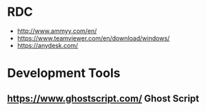 # RDC
*   http://www.ammyy.com/en/
*   https://www.teamviewer.com/en/download/windows/
*   https://anydesk.com/

# Development Tools
  ## https://www.ghostscript.com/ Ghost Script
  
